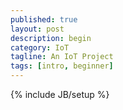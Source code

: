 ```yaml
---
published: true
layout: post
description: begin
category: IoT
tagline: An IoT Project
tags: [intro, beginner]
---
```


{% include JB/setup %}


